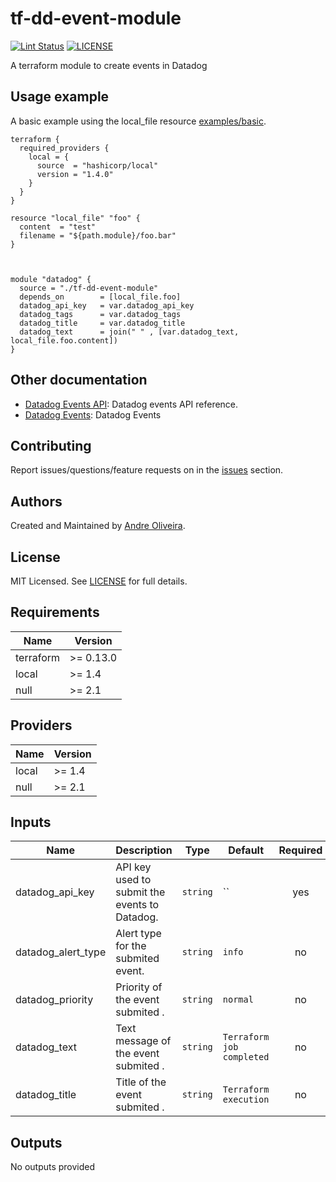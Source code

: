 # tf-dd-event-module

[![Lint Status](https://github.com/affoliveira/tf-dd-event-module/Lint/badge.svg)](https://github.com/affoliveira/tf-dd-event-module/actions)
[![LICENSE](https://img.shields.io/github/license/tf-dd-event-module)](https://github.com/affoliveira/tf-dd-event-module/blob/master/LICENSE)

A terraform module to create events in Datadog

## Usage example

A basic example using the local_file resource [examples/basic](https://github.com/affoliveira/tf-dd-event-module/tree/master/examples/basic).

```hcl
terraform {
  required_providers {
    local = {
      source  = "hashicorp/local"
      version = "1.4.0"
    }
  }
}

resource "local_file" "foo" {
  content  = "test"
  filename = "${path.module}/foo.bar"
}



module "datadog" {
  source = "./tf-dd-event-module"
  depends_on 		= [local_file.foo]
  datadog_api_key 	= var.datadog_api_key
  datadog_tags 		= var.datadog_tags
  datadog_title   	= var.datadog_title
  datadog_text    	= join(" " , [var.datadog_text, local_file.foo.content])
}
```

## Other documentation

* [Datadog Events API](https://docs.datadoghq.com/api/v1/events/): Datadog events API reference.
* [Datadog Events](https://docs.datadoghq.com/events/): Datadog Events


## Contributing

Report issues/questions/feature requests on in the [issues](https://github.com/affoliveira/tf-dd-event-module/issues/new) section.


## Authors

Created and Maintained by [Andre Oliveira](https://github.com/affoliveira).

## License

MIT Licensed. See [LICENSE](https://github.com/affoliveira/tf-dd-event-module/tree/master/LICENSE) for full details.

## Requirements

| Name | Version |
|------|---------|
| terraform | >= 0.13.0 |
| local | >= 1.4 |
| null | >= 2.1 |


## Providers

| Name | Version |
|------|---------|
| local | >= 1.4 |
| null | >= 2.1 |

## Inputs

| Name | Description | Type | Default | Required |
|------|-------------|------|---------|:--------:|
| datadog_api_key | API key used to submit the events to Datadog. | `string` | `` | yes |
| datadog_alert_type | Alert type for the submited event. | `string` | `info` | no |
| datadog_priority | Priority of the event submited . | `string` | `normal` | no |
| datadog_text | Text message of the event submited . | `string` | `Terraform job completed` | no |
| datadog_title | Title of the event submited . | `string` | `Terraform execution` | no |

## Outputs

No outputs provided
